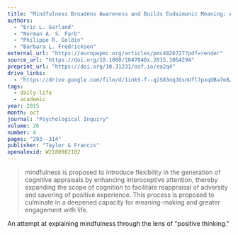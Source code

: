 ```yaml
---
title: "Mindfulness Broadens Awareness and Builds Eudaimonic Meaning: A Process Model of Mindful Positive Emotion Regulation"
authors:
  - "Eric L. Garland"
  - "Norman A. S. Farb"
  - "Philippe R. Goldin"
  - "Barbara L. Fredrickson"
external_url: "https://europepmc.org/articles/pmc4826727?pdf=render"
source_url: "https://doi.org/10.1080/1047840x.2015.1064294"
preprint_url: "https://doi.org/10.31231/osf.io/ea2q4"
drive_links:
  - "https://drive.google.com/file/d/1inkS-f--qiS83oqJGsnUfl7pxqOBa7e8/view?usp=drivesdk"
tags:
  - daily-life
  - academic
year: 2015
month: oct
journal: "Psychological Inquiry"
volume: 26
number: 4
pages: "293--314"
publisher: "Taylor & Francis"
openalexid: W2180982102
---
```


> mindfulness is proposed to introduce flexibility in the generation of cognitive appraisals by enhancing interoceptive attention, thereby expanding the scope of cognition to facilitate reappraisal of adversity and savoring of positive experience.
> This process is proposed to culminate in a deepened capacity for meaning-making and greater engagement with life.

An attempt at explaining mindfulness through the lens of "positive thinking."
